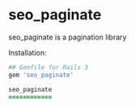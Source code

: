 # seo_paginate

seo_paginate is a pagination library

Installation:

``` ruby
## Gemfile for Rails 3
gem 'seo_paginate'

seo_paginate
============
